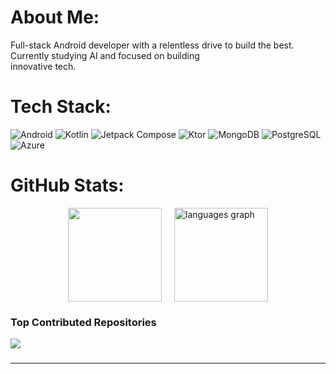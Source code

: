 # About Me:
Full-stack Android developer with a relentless drive to build the best. Currently studying AI and focused on building  
innovative tech.

# Tech Stack:
![Android](https://img.shields.io/badge/Android-2DBF6C?style=for-the-badge&logo=Android&logoColor=white)
![Kotlin](https://img.shields.io/badge/kotlin-%237F52FF.svg?style=for-the-badge&logo=kotlin&logoColor=white)
![Jetpack Compose](https://img.shields.io/badge/Jetpack%20Compose-4285F4?style=for-the-badge&logo=jetpackcompose&logoColor=white)
![Ktor](https://img.shields.io/badge/Ktor-BF360C?style=for-the-badge&logo=kotlin&logoColor=white)
![MongoDB](https://img.shields.io/badge/MongoDB-47A248?style=for-the-badge&logo=mongodb&logoColor=white)
![PostgreSQL](https://img.shields.io/badge/PostgreSQL-4169E1?style=for-the-badge&logo=postgresql&logoColor=white)
![Azure](https://img.shields.io/badge/Azure-0089D6?style=for-the-badge&logo=microsoftazure&logoColor=white)

# GitHub Stats:
<div style="display: flex; justify-content: center; gap: 20px;">
  <img src="https://nirzak-streak-stats.vercel.app/?user=amz202&theme=blue_navy&hide_border=true" height="150" />
  <img src="https://github-readme-stats.vercel.app/api/top-langs?username=amz202&locale=en&hide_title=false&layout=compact&card_width=320&langs_count=5&theme=blue_navy&hide_border=true&order=2" height="150" alt="languages graph" />
</div>

###

### Top Contributed Repositories
![](https://github-contributor-stats.vercel.app/api?username=amz202&limit=5&theme=nightowl&combine_all_yearly_contributions=true&hide_border=true)

###
---



